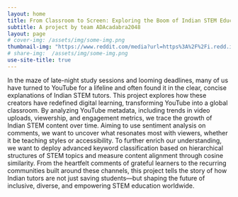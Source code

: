 ```yaml
---
layout: home
title: From Classroom to Screen: Exploring the Boom of Indian STEM Education on YouTube
subtitle: A project by team ADAcadabra2048
layout: page
# cover-img: /assets/img/some-img.png
thumbnail-img: "https://www.reddit.com/media?url=https%3A%2F%2Fi.redd.it%2Fwjym6vd3awad1.jpeg"
# share-img:  /assets/img/some-img.png
use-site-title: true
---
```


In the maze of late-night study sessions and looming deadlines, many of us have turned to YouTube for a lifeline and often found it in the clear, concise explanations of Indian STEM tutors. This project explores how these creators have redefined digital learning, transforming YouTube into a global classroom. By analyzing YouTube metadata, including trends in video uploads, viewership, and engagement metrics, we trace the growth of Indian STEM content over time. Aiming to use sentiment analysis on comments, we want to uncover what resonates most with viewers, whether it be teaching styles or accessibility. To further enrich our understanding, we want to deploy advanced keyword classification based on hierarchical structures of STEM topics and measure content alignment through cosine similarity. From the heartfelt comments of grateful learners to the recurring communities built around these channels, this project tells the story of how Indian tutors are not just saving students—but shaping the future of inclusive, diverse, and empowering STEM education worldwide.


